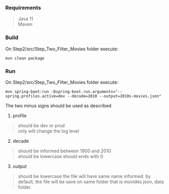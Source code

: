 ### Requirements
> Java 11   
> Maven   

### Build
On Step2/src/Step_Two_Filter_Movies folder execute:

```
mvn clean package
```

### Run
On Step2/src/Step_Two_Filter_Movies folder execute:

```
mvn spring-boot:run -Dspring-boot.run.arguments="--spring.profiles.active=dev --decade=2010 --output=2010s-movies.json"
```

The two minus signs should be used as described

1. profile
> should be dev or prod   
> only will change the log level   

2. decade   
> should be informed between 1900 and 2010   
> should be lowercase
> should ends with 0

3. output
> should be lowercase
> the file will have same name informed.
> by default, the file will be save on same folder that is movides.json, data folder.
